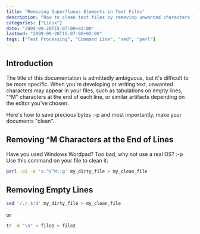 ```yaml
---
title: "Removing Superfluous Elements in Text Files"
description: "How to clean text files by removing unwanted characters like ^M line endings and empty lines using various command-line tools."
categories: ["Linux"]
date: "2009-09-20T15:07:00+02:00"
lastmod: "2009-09-20T15:07:00+02:00"
tags: ["Text Processing", "Command Line", "sed", "perl"]
---
```


## Introduction

The title of this documentation is admittedly ambiguous, but it's difficult to be more specific. When you're developing or writing text, unwanted characters may appear in your files, such as tabulations on empty lines, "^M" characters at the end of each line, or similar artifacts depending on the editor you've chosen.

Here's how to save precious bytes :-p and most importantly, make your documents "clean".

## Removing ^M Characters at the End of Lines

Have you used Windows Wordpad? Too bad, why not use a real OS? :-p Use this command on your file to clean it:

```bash
perl -pi -e 's:^V^M::g' my_dirty_file > my_clean_file
```

## Removing Empty Lines

```bash
sed '/./,$!d' my_dirty_file > my_clean_file
```

or

```bash
tr -d "\n" < file1 > file2
```
